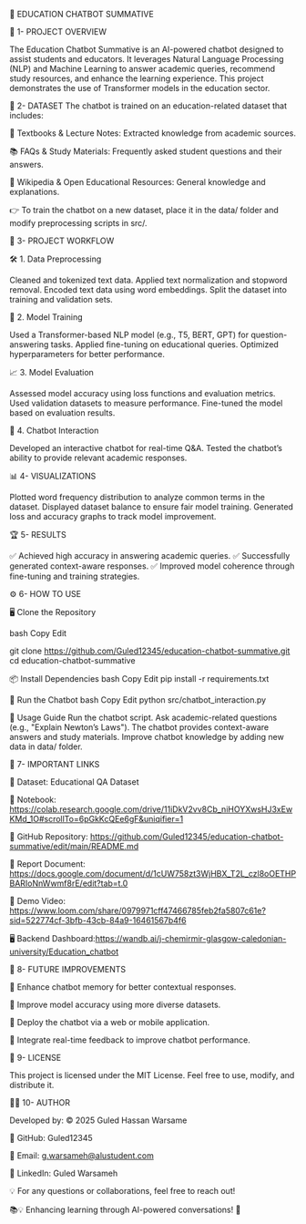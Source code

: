 🤖 EDUCATION CHATBOT SUMMATIVE

📌 1- PROJECT OVERVIEW

The Education Chatbot Summative is an AI-powered chatbot designed to assist students and educators. It leverages Natural Language Processing (NLP) and Machine Learning to answer academic queries, recommend study resources, and enhance the learning experience. This project demonstrates the use of Transformer models in the education sector.

📂 2- DATASET
The chatbot is trained on an education-related dataset that includes:

📖 Textbooks & Lecture Notes: Extracted knowledge from academic sources.

📚 FAQs & Study Materials: Frequently asked student questions and their answers.

📜 Wikipedia & Open Educational Resources: General knowledge and explanations.

👉 To train the chatbot on a new dataset, place it in the data/ folder and modify preprocessing scripts in src/.

🔄 3- PROJECT WORKFLOW

🛠️ 1. Data Preprocessing

Cleaned and tokenized text data.
Applied text normalization and stopword removal.
Encoded text data using word embeddings.
Split the dataset into training and validation sets.

🤖 2. Model Training

Used a Transformer-based NLP model (e.g., T5, BERT, GPT) for question-answering tasks.
Applied fine-tuning on educational queries.
Optimized hyperparameters for better performance.

📈 3. Model Evaluation

Assessed model accuracy using loss functions and evaluation metrics.
Used validation datasets to measure performance.
Fine-tuned the model based on evaluation results.

💬 4. Chatbot Interaction

Developed an interactive chatbot for real-time Q&A.
Tested the chatbot’s ability to provide relevant academic responses.

📊 4- VISUALIZATIONS

Plotted word frequency distribution to analyze common terms in the dataset.
Displayed dataset balance to ensure fair model training.
Generated loss and accuracy graphs to track model improvement.

🏆 5- RESULTS

✅ Achieved high accuracy in answering academic queries.
✅ Successfully generated context-aware responses.
✅ Improved model coherence through fine-tuning and training strategies.


⚙️ 6- HOW TO USE

🖥️ Clone the Repository

bash
Copy
Edit

git clone https://github.com/Guled12345/education-chatbot-summative.git  
cd education-chatbot-summative  

📦 Install Dependencies
bash
Copy
Edit
pip install -r requirements.txt  

🚀 Run the Chatbot
bash
Copy
Edit
python src/chatbot_interaction.py  

🎯 Usage Guide
Run the chatbot script.
Ask academic-related questions (e.g., "Explain Newton’s Laws").
The chatbot provides context-aware answers and study materials.
Improve chatbot knowledge by adding new data in data/ folder.

🔗 7- IMPORTANT LINKS

📂 Dataset: Educational QA Dataset

📓 Notebook: https://colab.research.google.com/drive/11iDkV2vv8Cb_niHOYXwsHJ3xEwKMd_1O#scrollTo=6pGkKcQEe6gF&uniqifier=1

📁 GitHub Repository: https://github.com/Guled12345/education-chatbot-summative/edit/main/README.md

📜 Report Document: https://docs.google.com/document/d/1cUW758zt3WjHBX_T2L_czl8oOETHPBARIoNnWwmf8rE/edit?tab=t.0

🎥 Demo Video: https://www.loom.com/share/0979971cff47466785feb2fa5807c61e?sid=522774cf-3bfb-43cb-84a9-16461567b4f6

🖥️ Backend Dashboard:https://wandb.ai/j-chemirmir-glasgow-caledonian-university/Education_chatbot

🚀 8- FUTURE IMPROVEMENTS

🔹 Enhance chatbot memory for better contextual responses.

🔹 Improve model accuracy using more diverse datasets.

🔹 Deploy the chatbot via a web or mobile application.

🔹 Integrate real-time feedback to improve chatbot performance.

📜 9- LICENSE

This project is licensed under the MIT License. Feel free to use, modify, and distribute it.

👨‍💻 10- AUTHOR

Developed by: © 2025 Guled Hassan Warsame

📍 GitHub: Guled12345

📧 Email: g.warsameh@alustudent.com

📢 LinkedIn: Guled Warsameh

💡 For any questions or collaborations, feel free to reach out!

📚💡 Enhancing learning through AI-powered conversations! 🚀
